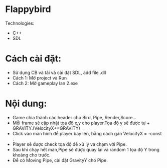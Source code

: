 # Flappybird
Technologies:
* C++
* SDL
# Cách cài đặt:
* Sử dụng CB và tải và cài đặt SDL, add file .dll 
* Cách 1: Mở project và Run
* Cách 2: Mở gameplay lan 2.exe
# Nội dung:
- Game chia thành các header cho Bird, Pipe, Render,Score...
- Mỗi frame sẽ cập nhật tọa độ x,y cho player.Tọa độ y sẽ được tự + GRAVITY.(VelocityX+=GRAVITY)
- Click vào màn hình để player bay lên, bằng cách gán VelocityX = -const .
- Player sẽ được check tọa độ để xử lý va chạm với Pipe.
- Sau khi chạy hết màn,Pipe sẽ được quay lại và random 1 tọa độ Y trong khoảng cho trước.
- Để có Moving Pipe, cài đặt GravityY cho Pipe.






